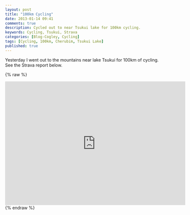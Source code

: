```yaml
---
layout: post
title: "100km Cycling"
date: 2013-01-14 09:41
comments: true
description: Cycled out to near Tsukui lake for 100km cycling.
keywords: Cycling, Tsukui, Strava
categories: [Blog-Cogley, Cycling]
tags: [Cycling, 100km, Cherubim, Tsukui Lake]
published: true
---
```

Yesterday I went out to the mountains near lake Tsukui for 100km of cycling. See the Strava report below.

{% raw %} 
<iframe height='405' width='590' frameborder='0' allowtransparency='true' scrolling='no' src='http://app.strava.com/activities/28174725/embed/f8926e38fe93367bbcc6eba7fcf4016a302716bc'></iframe>
{% endraw %}